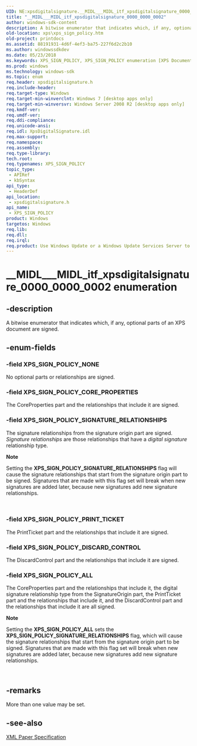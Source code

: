 ```yaml
---
UID: NE:xpsdigitalsignature.__MIDL___MIDL_itf_xpsdigitalsignature_0000_0000_0002
title: "__MIDL___MIDL_itf_xpsdigitalsignature_0000_0000_0002"
author: windows-sdk-content
description: A bitwise enumerator that indicates which, if any, optional parts of an XPS document are signed.
old-location: xps\xps_sign_policy.htm
old-project: printdocs
ms.assetid: 88191931-4d6f-4ef3-ba75-227f6d2c2b10
ms.author: windowssdkdev
ms.date: 05/23/2018
ms.keywords: XPS_SIGN_POLICY, XPS_SIGN_POLICY enumeration [XPS Documents and Packaging], XPS_SIGN_POLICY_ALL, XPS_SIGN_POLICY_CORE_PROPERTIES, XPS_SIGN_POLICY_DISCARD_CONTROL, XPS_SIGN_POLICY_NONE, XPS_SIGN_POLICY_PRINT_TICKET, XPS_SIGN_POLICY_SIGNATURE_RELATIONSHIPS, __MIDL___MIDL_itf_xpsdigitalsignature_0000_0000_0002, xps.xps_sign_policy, xpsdigitalsignature/XPS_SIGN_POLICY, xpsdigitalsignature/XPS_SIGN_POLICY_ALL, xpsdigitalsignature/XPS_SIGN_POLICY_CORE_PROPERTIES, xpsdigitalsignature/XPS_SIGN_POLICY_DISCARD_CONTROL, xpsdigitalsignature/XPS_SIGN_POLICY_NONE, xpsdigitalsignature/XPS_SIGN_POLICY_PRINT_TICKET, xpsdigitalsignature/XPS_SIGN_POLICY_SIGNATURE_RELATIONSHIPS
ms.prod: windows
ms.technology: windows-sdk
ms.topic: enum
req.header: xpsdigitalsignature.h
req.include-header: 
req.target-type: Windows
req.target-min-winverclnt: Windows 7 [desktop apps only]
req.target-min-winversvr: Windows Server 2008 R2 [desktop apps only]
req.kmdf-ver: 
req.umdf-ver: 
req.ddi-compliance: 
req.unicode-ansi: 
req.idl: XpsDigitalSignature.idl
req.max-support: 
req.namespace: 
req.assembly: 
req.type-library: 
tech.root: 
req.typenames: XPS_SIGN_POLICY
topic_type:
 - APIRef
 - kbSyntax
api_type:
 - HeaderDef
api_location:
 - xpsdigitalsignature.h
api_name:
 - XPS_SIGN_POLICY
product: Windows
targetos: Windows
req.lib: 
req.dll: 
req.irql: 
req.product: Use Windows Update or a Windows Update Services Server to retrieve the update on Windows XP.
---
```


# __MIDL___MIDL_itf_xpsdigitalsignature_0000_0000_0002 enumeration


## -description


A bitwise enumerator that indicates which, if any, optional parts of an XPS document are signed.


## -enum-fields




### -field XPS_SIGN_POLICY_NONE

No optional parts or relationships are signed.


### -field XPS_SIGN_POLICY_CORE_PROPERTIES

The CoreProperties part and the relationships that include it are signed.


### -field XPS_SIGN_POLICY_SIGNATURE_RELATIONSHIPS

The signature relationships  from the signature origin part are signed. <i>Signature relationships</i> are those relationships that have a <i>digital signature</i> relationship type.

<div class="alert"><b>Note</b>  <p class="note">Setting the <b>XPS_SIGN_POLICY_SIGNATURE_RELATIONSHIPS</b> flag will cause the signature relationships that start from the signature origin part to be signed. Signatures that are made with this flag set will break when new signatures are added later, because new  signatures  add new signature relationships.

</div>
<div> </div>

### -field XPS_SIGN_POLICY_PRINT_TICKET

The  PrintTicket part and the relationships that include it are signed.


### -field XPS_SIGN_POLICY_DISCARD_CONTROL

The  DiscardControl part and the relationships that include it are signed.


### -field XPS_SIGN_POLICY_ALL

The  CoreProperties part and the relationships that include it, the digital signature relationship type from the SignatureOrigin part, the PrintTicket part and the relationships that include it, and the DiscardControl part and the relationships that include it are all signed.

<div class="alert"><b>Note</b>  <p class="note">Setting the <b>XPS_SIGN_POLICY_ALL</b> sets the <b>XPS_SIGN_POLICY_SIGNATURE_RELATIONSHIPS</b> flag, which will cause the signature relationships that start from the signature origin part to be signed. Signatures that are made with this flag set will break when new signatures are added later, because new  signatures  add new signature relationships.

</div>
<div> </div>

## -remarks



More than one value may be set.




## -see-also




<a href="http://go.microsoft.com/?linkid=8435939">XML Paper Specification</a>
 

 

